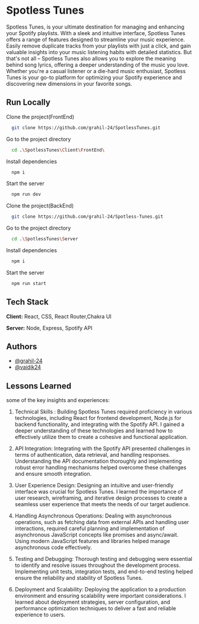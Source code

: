
# Spotless Tunes

Spotless Tunes, is your ultimate destination for managing and enhancing your Spotify playlists. With a sleek and intuitive interface, Spotless Tunes offers a range of features designed to streamline your music experience. Easily remove duplicate tracks from your playlists with just a click, and gain valuable insights into your music listening habits with detailed statistics. But that's not all – Spotless Tunes also allows you to explore the meaning behind song lyrics, offering a deeper understanding of the music you love. Whether you're a casual listener or a die-hard music enthusiast, Spotless Tunes is your go-to platform for optimizing your Spotify experience and discovering new dimensions in your favorite songs.


## Run Locally

Clone the project(FrontEnd)

```bash
  git clone https://github.com/grahil-24/SpotlessTunes.git
```

Go to the project directory
```bash
  cd .\SpotlessTunes\Client\FrontEnd\
```

Install dependencies

```bash
  npm i
```

Start the server

```bash
  npm run dev
```

Clone the project(BackEnd)

```bash
  git clone https://github.com/grahil-24/Spotless-Tunes.git
```

Go to the project directory
```bash
  cd .\SpotlessTunes\Server
```

Install dependencies

```bash
  npm i
```

Start the server

```bash
  npm run start
```


## Tech Stack

**Client:** React, CSS, React Router,Chakra UI

**Server:** Node, Express, Spotify API


## Authors

- [@grahil-24](https://github.com/grahil-24)
- [@vaidik24](https://github.com/vaidik24)


## Lessons Learned

some of the key insights and experiences:

1. Technical Skills :
   Building Spotless Tunes required proficiency in various technologies, including React for frontend development, Node.js for backend functionality, and integrating with the Spotify API. I gained a deeper understanding of these technologies and learned how to effectively utilize them to create a cohesive and functional application.

2. API Integration: Integrating with the Spotify API presented challenges in terms of authentication, data retrieval, and handling responses. Understanding the API documentation thoroughly and implementing robust error handling mechanisms helped overcome these challenges and ensure smooth integration.

3. User Experience Design: Designing an intuitive and user-friendly interface was crucial for Spotless Tunes. I learned the importance of user research, wireframing, and iterative design processes to create a seamless user experience that meets the needs of our target audience.

4. Handling Asynchronous Operations: Dealing with asynchronous operations, such as fetching data from external APIs and handling user interactions, required careful planning and implementation of asynchronous JavaScript concepts like promises and async/await. Using modern JavaScript features and libraries helped manage asynchronous code effectively.

5. Testing and Debugging: Thorough testing and debugging were essential to identify and resolve issues throughout the development process. Implementing unit tests, integration tests, and end-to-end testing helped ensure the reliability and stability of Spotless Tunes.

6. Deployment and Scalability: Deploying the application to a production environment and ensuring scalability were important considerations. I learned about deployment strategies, server configuration, and performance optimization techniques to deliver a fast and reliable experience to users.